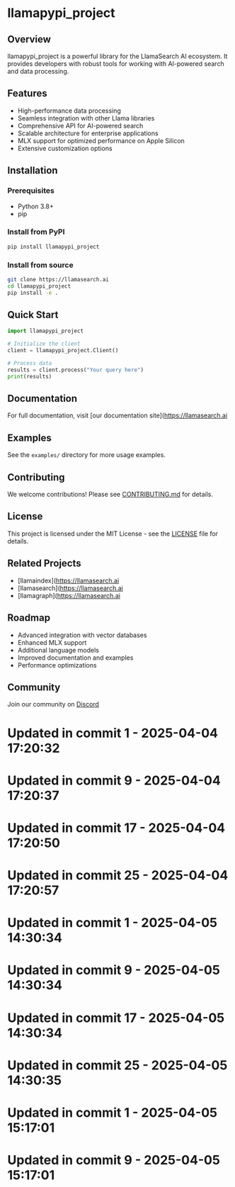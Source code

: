 # llamapypi_project

## Overview
llamapypi_project is a powerful library for the LlamaSearch AI ecosystem. It provides developers with robust tools for working with AI-powered search and data processing.

## Features
- High-performance data processing
- Seamless integration with other Llama libraries
- Comprehensive API for AI-powered search
- Scalable architecture for enterprise applications
- MLX support for optimized performance on Apple Silicon
- Extensive customization options

## Installation

### Prerequisites
- Python 3.8+
- pip

### Install from PyPI
```bash
pip install llamapypi_project
```

### Install from source
```bash
git clone https://llamasearch.ai
cd llamapypi_project
pip install -e .
```

## Quick Start
```python
import llamapypi_project

# Initialize the client
client = llamapypi_project.Client()

# Process data
results = client.process("Your query here")
print(results)
```

## Documentation
For full documentation, visit [our documentation site](https://llamasearch.ai

## Examples
See the `examples/` directory for more usage examples.

## Contributing
We welcome contributions! Please see [CONTRIBUTING.md](CONTRIBUTING.md) for details.

## License
This project is licensed under the MIT License - see the [LICENSE](LICENSE) file for details.

## Related Projects
- [llamaindex](https://llamasearch.ai
- [llamasearch](https://llamasearch.ai
- [llamagraph](https://llamasearch.ai

## Roadmap
- Advanced integration with vector databases
- Enhanced MLX support
- Additional language models
- Improved documentation and examples
- Performance optimizations

## Community
Join our community on [Discord](https://discord.gg/llamasearch)

# Updated in commit 1 - 2025-04-04 17:20:32

# Updated in commit 9 - 2025-04-04 17:20:37

# Updated in commit 17 - 2025-04-04 17:20:50

# Updated in commit 25 - 2025-04-04 17:20:57

# Updated in commit 1 - 2025-04-05 14:30:34

# Updated in commit 9 - 2025-04-05 14:30:34

# Updated in commit 17 - 2025-04-05 14:30:34

# Updated in commit 25 - 2025-04-05 14:30:35

# Updated in commit 1 - 2025-04-05 15:17:01

# Updated in commit 9 - 2025-04-05 15:17:01
